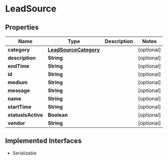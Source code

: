 

# LeadSource


## Properties

| Name | Type | Description | Notes |
|------------ | ------------- | ------------- | -------------|
|**category** | [**LeadSourceCategory**](LeadSourceCategory.md) |  |  [optional] |
|**description** | **String** |  |  [optional] |
|**endTime** | **String** |  |  [optional] |
|**id** | **String** |  |  [optional] |
|**medium** | **String** |  |  [optional] |
|**message** | **String** |  |  [optional] |
|**name** | **String** |  |  [optional] |
|**startTime** | **String** |  |  [optional] |
|**statusIsActive** | **Boolean** |  |  [optional] |
|**vendor** | **String** |  |  [optional] |


## Implemented Interfaces

* Serializable


